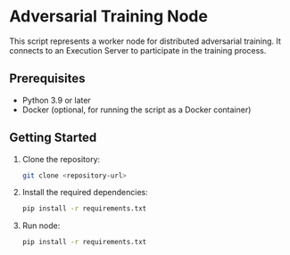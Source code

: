 # Adversarial Training Node

This script represents a worker node for distributed adversarial training. It connects to an Execution Server to participate in the training process.

## Prerequisites

- Python 3.9 or later
- Docker (optional, for running the script as a Docker container)

## Getting Started

1. Clone the repository:
   ```bash
   git clone <repository-url>
   ```
   
2. Install the required dependencies:
   ```bash
   pip install -r requirements.txt
   ```
3. Run node:
   ```bash
   pip install -r requirements.txt
   ```
